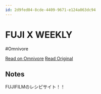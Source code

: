 ```yaml
---
id: 2d9fed04-8cde-4409-9671-e124a063dc94
---
```


# FUJI X WEEKLY
#Omnivore

[Read on Omnivore](https://omnivore.app/me/fuji-x-weekly-190a055d9a0)
[Read Original](https://fujixweekly.com)

## Notes

FUJIFILMのレシピサイト！！

